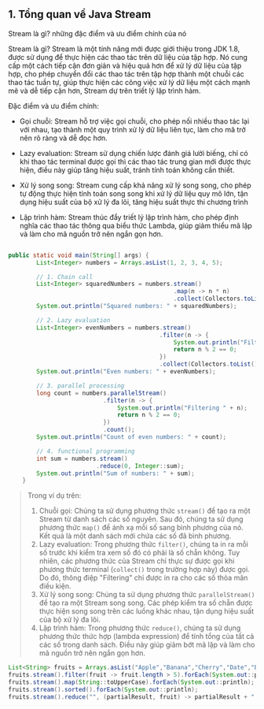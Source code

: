 ## 1. Tổng quan về Java Stream

Stream là gì? những đặc điểm và ưu điểm chính của nó

Stream là gì? Stream là một tính năng mới được giới thiệu trong JDK 1.8, được sử dụng để thực hiện các thao tác trên dữ liệu của tập hợp. Nó cung cấp một cách tiếp cận đơn giản và hiệu quả hơn để xử lý dữ liệu của tập hợp, cho phép chuyển đổi các thao tác trên tập hợp thành một chuỗi các thao tác tuần tự, giúp thực hiện các công việc xử lý dữ liệu một cách mạnh mẽ và dễ tiếp cận hơn, Stream dự trên triết lý lập trình hàm.

Đặc điểm và ưu điểm chính:

- Gọi chuỗi: Stream hỗ trợ việc gọi chuỗi, cho phép nối nhiều thao tác lại với nhau, tạo thành một quy trình xử lý dữ liệu liên tục, làm cho mã trở nên rõ ràng và dễ đọc hơn.

- Lazy evaluation: Stream sử dụng chiến lược đánh giá lười biếng, chỉ có khi thao tác terminal được gọi thì các thao tác trung gian mới được thực hiện, điều này giúp tăng hiệu suất, tránh tính toán không cần thiết.

- Xử lý song song: Stream cung cấp khả năng xử lý song song, cho phép tự động thực hiện tính toán song song khi xử lý dữ liệu quy mô lớn, tận dụng hiệu suất của bộ xử lý đa lõi, tăng hiệu suất thực thi chương trình

- Lập trình hàm: Stream thúc đẩy triết lý lập trình hàm, cho phép định nghĩa các thao tác thông qua biểu thức Lambda, giúp giảm thiểu mã lặp và làm cho mã nguồn trở nên ngắn gọn hơn.

```java

public static void main(String[] args) {
        List<Integer> numbers = Arrays.asList(1, 2, 3, 4, 5);

        // 1. Chain call
        List<Integer> squaredNumbers = numbers.stream()
                                               .map(n -> n * n)
                                               .collect(Collectors.toList());
        System.out.println("Squared numbers: " + squaredNumbers);

        // 2. Lazy evaluation
        List<Integer> evenNumbers = numbers.stream()
                                           .filter(n -> {
                                               System.out.println("Filtering " + n);
                                               return n % 2 == 0;
                                           })
                                           .collect(Collectors.toList());
        System.out.println("Even numbers: " + evenNumbers);

        // 3. parallel processing
        long count = numbers.parallelStream()
                           .filter(n -> {
                               System.out.println("Filtering " + n);
                               return n % 2 == 0;
                           })
                           .count();
        System.out.println("Count of even numbers: " + count);

        // 4. functional programming
        int sum = numbers.stream()
                         .reduce(0, Integer::sum);
        System.out.println("Sum of numbers: " + sum);
    }
```

> Trong ví dụ trên:
>
> 1. Chuỗi gọi: Chúng ta sử dụng phương thức `stream()` để tạo ra một Stream từ danh sách các số nguyên. Sau đó, chúng ta sử dụng phương thức `map()` để ánh xạ mỗi số sang bình phương của nó. Kết quả là một danh sách mới chứa các số đã bình phương.
> 2. Lazy evaluation: Trong phương thức `filter()`, chúng ta in ra mỗi số trước khi kiểm tra xem số đó có phải là số chẵn không. Tuy nhiên, các phương thức của Stream chỉ thực sự được gọi khi phương thức terminal (`collect()` trong trường hợp này) được gọi. Do đó, thông điệp "Filtering" chỉ được in ra cho các số thỏa mãn điều kiện.
> 3. Xử lý song song: Chúng ta sử dụng phương thức `parallelStream()` để tạo ra một Stream song song. Các phép kiểm tra số chẵn được thực hiện song song trên các luồng khác nhau, tận dụng hiệu suất của bộ xử lý đa lõi.
> 4. Lập trình hàm: Trong phương thức `reduce()`, chúng ta sử dụng phương thức thức hợp (lambda expression) để tính tổng của tất cả các số trong danh sách. Điều này giúp giảm bớt mã lặp và làm cho mã nguồn trở nên ngắn gọn hơn.

```java
List<String> fruits = Arrays.asList("Apple","Banana","Cherry","Date","Elderberry");
fruits.stream().filter(fruit -> fruit.length > 5).forEach(System.out::println);
fruits.stream().map(String::toUpperCase).forEach(System.out::println);
fruits.stream().sorted().forEach(System.out::println);
fruits.stream().reduce("", (partialResult, fruit) -> partialResult + " " + fruit);
```

